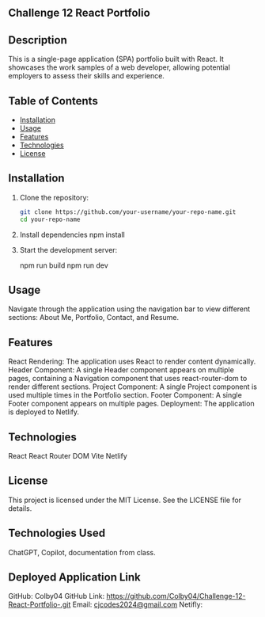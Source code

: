 ## Challenge 12 React Portfolio

## Description
This is a single-page application (SPA) portfolio built with React. It showcases the work samples of a web developer, allowing potential employers to assess their skills and experience.

## Table of Contents

- [Installation](#installation)
- [Usage](#usage)
- [Features](#features)
- [Technologies](#technologies)
- [License](#license)

## Installation

1. Clone the repository:
   ```bash
   git clone https://github.com/your-username/your-repo-name.git
   cd your-repo-name

2. Install dependencies
    npm install

3. Start the development server:

    npm run build
    npm run dev

## Usage
Navigate through the application using the navigation bar to view different sections: About Me, Portfolio, Contact, and Resume.

## Features
React Rendering: The application uses React to render content dynamically.
Header Component: A single Header component appears on multiple pages, containing a Navigation component that uses react-router-dom to render different sections.
Project Component: A single Project component is used multiple times in the Portfolio section.
Footer Component: A single Footer component appears on multiple pages.
Deployment: The application is deployed to Netlify.

## Technologies
React
React Router DOM
Vite
Netlify

## License
This project is licensed under the MIT License. See the LICENSE file for details.

## Technologies Used
ChatGPT, Copilot, documentation from class.

## Deployed Application Link
GitHub: Colby04
GitHub Link: https://github.com/Colby04/Challenge-12-React-Portfolio-.git
Email: cjcodes2024@gmail.com
Netifly: 
